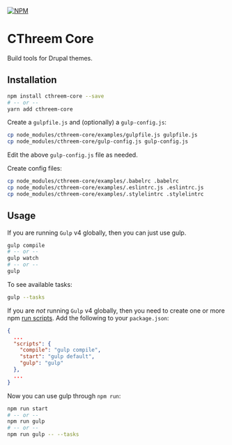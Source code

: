 [![NPM](https://nodei.co/npm/cthreem-core.png)](https://nodei.co/npm/cthreem-core/)

# CThreem Core

Build tools for Drupal themes.

## Installation

```bash
npm install cthreem-core --save
# -- or --
yarn add cthreem-core
```

Create a `gulpfile.js` and (optionally) a `gulp-config.js`:

```bash
cp node_modules/cthreem-core/examples/gulpfile.js gulpfile.js
cp node_modules/cthreem-core/gulp-config.js gulp-config.js
```

Edit the above `gulp-config.js` file as needed.

Create config files:

```bash
cp node_modules/cthreem-core/examples/.babelrc .babelrc
cp node_modules/cthreem-core/examples/.eslintrc.js .eslintrc.js
cp node_modules/cthreem-core/examples/.stylelintrc .stylelintrc
```

## Usage

If you are running `Gulp` v4 globally, then you can just use gulp. 

```bash
gulp compile
# -- or --
gulp watch
# -- or --
gulp
```

To see available tasks:

```bash
gulp --tasks
```

If you are *not* running `Gulp` v4 globally, then you need to create one or more npm [run scripts](https://docs.npmjs.com/cli/run-script). Add the following to your `package.json`:

```json
{
  ...
  "scripts": {
    "compile": "gulp compile",
    "start": "gulp default",
    "gulp": "gulp"
  },
  ...
}
```

Now you can use gulp through `npm run`:

```bash
npm run start
# -- or --
npm run gulp
# -- or --
npm run gulp -- --tasks
```

